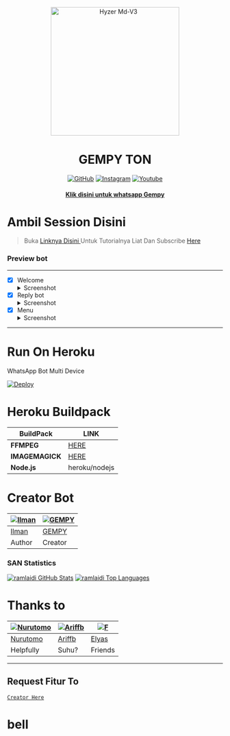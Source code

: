 <div align="center">
<img src="https://i.postimg.cc/6qHxw8C6/20220116-012320.png" alt="Hyzer Md-V3" width="300" />

</p>
<h1 align="center">GEMPY TON</h1>

>
>
>
</div>
<p align="center">
  <a href="https://github.com/GempyTon"><img title="GitHub" src="https://img.shields.io/badge/Github-ramlaidi.svg?style=for-the-badge&logo=github" /></a>
  <a href="httts://instagram.com/gmpyyy"><img title="Instagram " src="https://img.shields.io/badge/Instagram-Hyzerr.svg?style=for-the-badge&logo=instagram" /></a>
  <a href="https://youtube.com/channel/UCZoVmApPxtLYgUWwBD4nbCw"><img title="Youtube" src="https://img.shields.io/badge/Youtube-Hyzerr.svg?style=for-the-badge&logo=youtube" /></a>
  <h4 align="center">
  <a
  <a href="https://wa.me/𝟼𝟸𝟾𝟽𝟾𝟿𝟿𝟹𝟶𝟽𝟹𝟻𝟶">Klik disini untuk whatsapp Gempy </a>
</h4>
</p>

# Ambil Session Disini

> Buka [ Linknya Disini ](https://replit.com/@zeeoneofc/Session-Md?lita=1&outputonly=1#.replit) 
> Untuk Tutorialnya Liat Dan Subscribe [ Here ](https://youtube.com/channel/UCZoVmApPxtLYgUWwBD4nbCw) 

### Preview bot
------------------
- [x] Welcome <details><summary>Screenshot</summary><img src="https://telegra.ph/file/b3b7dff3e285c84442c3c.jpg"></details>
- [x] Reply bot <details><summary>Screenshot</summary><img src="https://telegra.ph/file/98c48528bd962f279ea7e.jpg"></details>
- [x] Menu  <details><summary>Screenshot</summary><img src="https://telegra.ph/file/dc3565c53a09154ef745e.jpg"></details>
------------------

# Run On Heroku

WhatsApp Bot Multi Device

[![Deploy](https://www.herokucdn.com/deploy/button.svg)](https://heroku.com/deploy?template=https://github.com/ramlaidi/IrsanBotz)


# Heroku Buildpack

| BuildPack | LINK |
|--------|--------|
| **FFMPEG** |[HERE](https://github.com/jonathanong/heroku-buildpack-ffmpeg-latest) |
| **IMAGEMAGICK** | [HERE](https://github.com/mcollina/heroku-buildpack-imagemagick.git) |
| **Node.js**     | heroku/nodejs|

# Creator Bot
 [![Ilman](https://github.com/ilmanhdyt.png?size=200)](https://github.com/ilmanhdyt) | [![GEMPY](https://github.com/GempyTon.png?size=200)](https://github.com/GempyTon) 
----|----
[Ilman](https://github.com/ilmanhdyt) | [GEMPY](https://github.com/GempyTon)
 Author | Creator
 
### SAN Statistics

[![ramlaidi GitHub Stats](https://github-readme-stats.vercel.app/api?username=ramlaidi&show_icons=true&hide=issues&theme=radical)](https://github-readme-stats.vercel.app)
[![ramlaidi Top Languages](https://github-readme-stats.vercel.app/api/top-langs?username=ramlaidi&layout=compact&theme=radical)](https://github-readme-stats.vercel.app)

# Thanks to
 [![Nurutomo](https://github.com/Nurutomo.png?size=200)](https://github.com/Nurutomo) | [![Ariffb](https://github.com/ariffb25.png?size=200)](https://github.com/ariffb25) | [![F](https://github.com/Paquito1923.png?size=200)](https://github.com/Paquito1923)
----|----|----
[Nurutomo](https://github.com/Nurutomo) | [Ariffb](https://github.com/ariffb25) | [Elyas](https://github.com/Paquito1923)
 Helpfully | Suhu? | Friends

---------

## Request Fitur To
[`Creator Here`](https://wa.me/6287898307350?text=Banh+req+fitur) 
# bell
